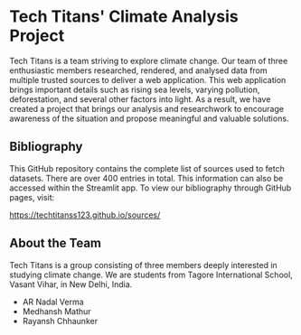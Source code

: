 # Tech Titans' Climate Analysis Project

Tech Titans is a team striving to explore climate change. Our team of three enthusiastic members researched, rendered, and analysed data from multiple trusted sources to deliver a web application. This web application brings important details such as rising sea levels, varying pollution, deforestation, and several other factors into light. As a result, we have created a project that brings our analysis and researchwork to encourage awareness of the situation and propose meaningful and valuable solutions.

## Bibliography

This GitHub repository contains the complete list of sources used to fetch datasets. There are over 400 entries in total. This information can also be accessed within the Streamlit app. To view our bibliography through GitHub pages, visit:

https://techtitanss123.github.io/sources/

## About the Team

Tech Titans is a group consisting of three members deeply interested in studying climate change. We are students from Tagore International School, Vasant Vihar, in New Delhi, India.

- AR Nadal Verma
- Medhansh Mathur
- Rayansh Chhaunker